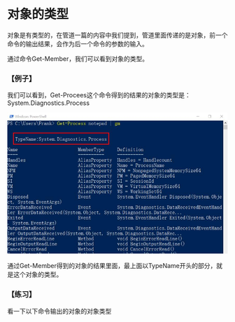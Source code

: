 # 对象的类型

对象是有类型的，在管道一篇的内容中我们提到，管道里面传递的是对象，前一个命令的输出结果，会作为后一个命令的参数的输入。

通过命令Get-Member，我们可以看到对象的类型。

### 【例子】

我们可以看到，Get-Procees这个命令得到的结果的对象的类型是：System.Diagnostics.Process

![object type](images/object_type_process.jpg)

通过Get-Member得到的对象的结果里面，最上面以TypeName开头的部分，就是这个对象的类型。

### 【练习】
看一下以下命令输出的对象的对象类型
